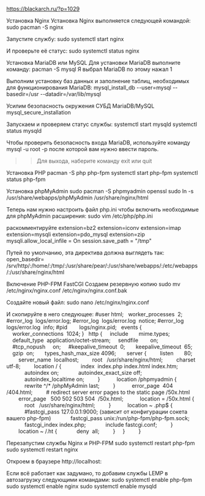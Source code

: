 https://blackarch.ru/?p=1029


Установка Nginx
Установка Nginx выполняется следующей командой:
sudo pacman -S nginx

Запустите службу:
sudo systemctl start nginx

И проверьте её статус:
sudo systemctl status nginx


Установка MariaDB или MySQL
Для установки MariaDB выполните команду:
pacman -S mysql
Я выбрал MariaDB по этому нажал 1

Выполним установку баз данных и заполнение таблиц, необходимых для функционирования MariaDB:
mysql_install_db --user=mysql --basedir=/usr --datadir=/var/lib/mysql

Усилим безопасность окружения СУБД MariaDB/MySQL
mysql_secure_installation

Запускаем и проверяем статус службы:
systemctl start mysqld
systemctl status mysqld

Чтобы проверить безопасность входа MariaDB, используйте команду
mysql -u root -p
после которой вам нужно ввести пароль.
>> Для выхода, наберите команду exit или quit

Установка PHP
pacman -S php php-fpm
systemctl start php-fpm
systemctl status php-fpm

Установка phpMyAdmin
sudo pacman -S phpmyadmin openssl
sudo ln -s /usr/share/webapps/phpMyAdmin /usr/share/nginx/html

Теперь нам нужно настроить файл php.ini чтобы включить необходимые для phpMyAdmin расширения:
sudo vim /etc/php/php.ini

раскомментируйте
extension=bz2
extension=iconv
extension=imap
extension=mysqli
extension=pdo_mysql
extension=zip
mysqli.allow_local_infile = On
session.save_path = "/tmp"

Путей по умолчанию, эта директива должна выглядеть так:
open_basedir= /srv/http/:/home/:/tmp/:/usr/share/pear/:/usr/share/webapps/:/etc/webapps/:/usr/share/nginx/html

Включение PHP-FPM FastCGI
Создаем резервную копию
sudo mv /etc/nginx/nginx.conf /etc/nginx/nginx.conf.bak

Создайте новый файл:
sudo nano /etc/nginx/nginx.conf

И скопируйте в него следующее:
#user html;
 
worker_processes  2;
 
#error_log  logs/error.log;
#error_log  logs/error.log  notice;
#error_log  logs/error.log  info;
#pid        logs/nginx.pid;
 
events {
    worker_connections  1024;
}
 
http {
    include       mime.types;
    default_type  application/octet-stream;
    sendfile        on;
 
    #tcp_nopush     on;
    #keepalive_timeout  0;
 
    keepalive_timeout  65;
 
    gzip  on;
 
    types_hash_max_size 4096;
 
    server {
        listen       80;
        server_name  localhost;
        root   /usr/share/nginx/html;
        charset utf-8;
        location / {
            index  index.php index.html index.htm;
            autoindex on;
            autoindex_exact_size off;
            autoindex_localtime on;
        }
 
        location /phpmyadmin {
            rewrite ^/* /phpMyAdmin last;
        }
 
        error_page  404              /404.html;
        # redirect server error pages to the static page /50x.html
        error_page   500 502 503 504  /50x.html;
 
        location = /50x.html {
            root   /usr/share/nginx/html;
        }
 
        location ~ \.php$ {
            #fastcgi_pass 127.0.0.1:9000; (зависит от конфигурации сокета вашего php-fpm)
            fastcgi_pass unix:/run/php-fpm/php-fpm.sock;
            fastcgi_index index.php;
            include fastcgi.conf;
        }
 
        location ~ /\.ht {
            deny  all;
        }
    }         
}

Перезапустим службы Nginx и PHP-FPM
sudo systemctl restart php-fpm
sudo systemctl restart nginx

Откроем в браузере http://localhost:

Если всё работает как задумано, то добавим службы LEMP в автозагрузку следующими командами:
sudo systemctl enable php-fpm
sudo systemctl enable nginx
sudo systemctl enable mysqld
